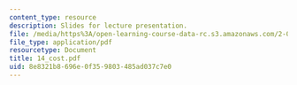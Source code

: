 ```yaml
---
content_type: resource
description: Slides for lecture presentation.
file: /media/https%3A/open-learning-course-data-rc.s3.amazonaws.com/2-008-design-and-manufacturing-ii-spring-2004/8e8321b8696e0f359803485ad037c7e0_14_cost.pdf
file_type: application/pdf
resourcetype: Document
title: 14_cost.pdf
uid: 8e8321b8-696e-0f35-9803-485ad037c7e0
---
```

